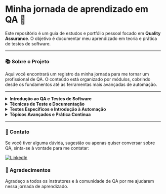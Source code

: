 # Minha jornada de aprendizado em QA 🚀
Este repositório é um guia de estudos e portfólio pessoal focado em **Quality Assurance**. O objetivo é documentar meu aprendizado em teoria e prática de testes de software.

---
### 📚 Sobre o Projeto
Aqui você encontrará um registro da minha jornada para me tornar um profissional de QA. O conteúdo está organizado por módulos, cobrindo desde os fundamentos até as ferramentas mais avançadas de automação.

---
<details>
<summary><strong>Introdução ao QA e Testes de Software</strong></summary>

  <br/>

- [x] O que é QA (Quality Assurance) e sua importância no ciclo de vida do desenvolvimento de software (SDLC). 
- [x] Diferença entre QA, Teste de Software e Controle de Qualidade (QC).
- [x] Os princípios do teste de software. <a href="introducao-qa-e-testes-de-software/qa.fundamentos.md" style="display:inline-block;padding:4px 8px;background-color:#007ACC;color:white;text-decoration:none;border-radius:4px;font-weight:bold;font-size:16px;">📁 Ver Conteúdo</a>
- [ ] Ciclo de Vida do Teste de Software (STLC): planejamento, análise, design, implementação, execução, avaliação e encerramento.
- [ ] Modelos de desenvolvimento de software (Waterfall, Agile, Scrum) e como o QA se encaixa em cada um.
- [ ] Tipos de testes
- [ ] Níveis de Teste: Teste de Unidade, Teste de Integração, Teste de Sistema e Teste de Aceitação.
- [ ] Técnicas de Teste: Caixa Preta, Caixa Branca e Caixa Cinza.
</details>

<details>
<summary><strong>Técnicas de Teste e Documentação</strong></summary>
  
- [ ] Técnicas de Teste de Caixa Preta: Particionamento de equivalência, análise de valor limite e teste de tabela de decisão.
- [ ] Técnicas de Teste de Caixa Branca: Cobertura de declaração, cobertura de decisão e cobertura de caminho.
- [ ] Documentação de Teste: Plano de teste, casos de teste e relatório de defeitos.
- [ ] Como escrever bons Casos de Teste: Identificação de cenários de teste e passos claros e concisos.
- [ ] Ferramentas de Gerenciamento de Teste: Visão geral de ferramentas como Jira, TestRail, Xray (Como usar essas ferramentas para organizar e acompanhar os testes.).
- [ ] Prática: Escrever casos de teste para um aplicativo simples (ex: calculadora online).
</details>

<details>
<summary><strong>Testes Específicos e Introdução à Automação</strong></summary>
  
- [ ] Testes de API: O que são APIs e por que testá-las | Ferramentas para testar APIs (ex: Postman).
- [ ] Testes de Banco de Dados: Conceitos básicos de SQL | omo validar dados no banco de dados.
- [ ] Testes de Front-End: Como testar a interface do usuário (UI) e a experiência do usuário (UX). | Ferramentas para testes de front-end (ex: Selenium IDE).
- [ ] Introdução à Automação de Testes: O que é automação de testes e seus benefícios. | Quando automatizar testes e quando não automatizar.
- [ ] Ferramentas de Automação de Testes: Visão geral de ferramentas como Selenium WebDriver, Cypress. | Configuração básica de um ambiente de automação.
- [ ] Prática: Automatizar um caso de teste simples usando Selenium IDE ou outra ferramenta de automação.
</details>

<details>
<summary><strong>Tópicos Avançados e Prática Contínua</strong></summary>
  
- [ ] Aprofundar em um tópico específico (ex: testes de performance, testes de segurança, automação de testes).
- [ ] Criar projeto pessoal.
</details>

---

### 🤝 Contato

Se você tiver alguma dúvida, sugestão ou apenas quiser conversar sobre QA, sinta-se à vontade para me contatar:

[![LinkedIn](https://img.shields.io/badge/LinkedIn-0077B5?style=for-the-badge&logo=linkedin&logoColor=white)](https://www.linkedin.com/in/nataliaberbetviana/)

### 🙏 Agradecimentos

Agradeço a todos os instrutores e à comunidade de QA por me ajudarem nessa jornada de aprendizado.
